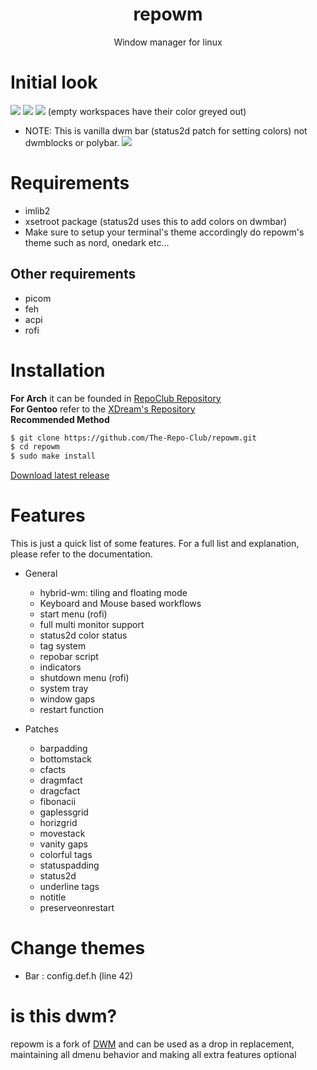 <div align="center">
    <h1>repowm</h1>
    <p>Window manager for linux</p>
</div>

# Initial look

<img src="https://github.com/The-Repo-Club/repowm/blob/screenshots/screenshots/initial_look.png">
<img src="https://github.com/The-Repo-Club/repowm/blob/screenshots/screenshots/col_layout.png">

<img src="https://github.com/The-Repo-Club/repowm/blob/screenshots/screenshots/occ_act_tags.png">
(empty workspaces have their color greyed out)

- NOTE: This is vanilla dwm bar (status2d patch for setting colors) not dwmblocks or polybar.
  <img src="https://github.com/The-Repo-Club/repowm/blob/screenshots/screenshots/repowm.png">

# Requirements

- imlib2
- xsetroot package (status2d uses this to add colors on dwmbar)
- Make sure to setup your terminal's theme accordingly do repowm's theme such as nord, onedark etc...

## Other requirements

- picom
- feh
- acpi
- rofi

# Installation

**For Arch** it can be founded in [RepoClub Repository](https://arch.therepo.club/) \
**For Gentoo** refer to the [XDream's Repository](https://github.com/XDream8/dreamsrepo) \
**Recommended Method**

```sh
$ git clone https://github.com/The-Repo-Club/repowm.git
$ cd repowm
$ sudo make install
```

[Download latest release](https://github.com/The-Repo-Club/repowm/releases/)

# Features

This is just a quick list of some features. For a full list and explanation,
please refer to the documentation.

- General

  - hybrid-wm: tiling and floating mode
  - Keyboard and Mouse based workflows
  - start menu (rofi)
  - full multi monitor support
  - status2d color status
  - tag system
  - repobar script
  - indicators
  - shutdown menu (rofi)
  - system tray
  - window gaps
  - restart function

- Patches

  - barpadding
  - bottomstack
  - cfacts
  - dragmfact
  - dragcfact
  - fibonacii
  - gaplessgrid
  - horizgrid
  - movestack
  - vanity gaps
  - colorful tags
  - statuspadding
  - status2d
  - underline tags
  - notitle
  - preserveonrestart

# Change themes

- Bar : config.def.h (line 42)

# is this dwm?

repowm is a fork of [DWM](https://dwm.suckless.org) and can be used as a drop in replacement, maintaining all dmenu behavior and making all extra features optional
